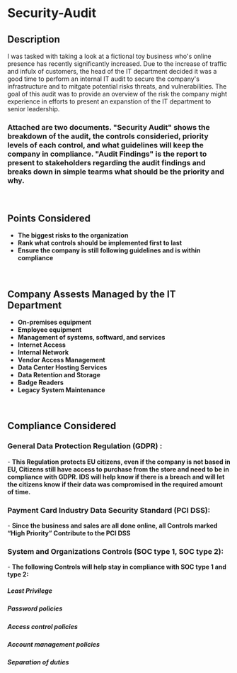 # Security-Audit


<h2>Description</h2>
I was tasked with taking a look at a fictional toy business who's online presence has recently significantly increased. Due to the increase of traffic and infulx of customers, the head of the IT department decided it was a good time to perform an internal IT audit to secure the company's infrastructure and to mitgate potential risks threats, and vulnerabilities. The goal of this audit was to provide an overview of the risk the company might experience in efforts to present an expanstion of the IT department to senior leadership. 

<h3>Attached are two documents. "Security Audit" shows the breakdown of the audit, the controls consideried, priority levels of each control, and what guidelines will keep the company in compliance. "Audit Findings" is the report to present to stakeholders regarding the audit findings and breaks down in simple tearms what should be the priority and why.</h3>
<br />

<h2>Points Considered</h2>

- <b>The biggest risks to the organization</b> 
- <b>Rank what controls should be implemented first to last</b>
- <b>Ensure the company is still following guidelines and is within compliance </b>
<br />

<h2>Company Assests Managed by the IT Department </h2>

- <b>On-premises equipment</b> 
- <b>Employee equipment</b>
- <b>Management of systems, softward, and services</b>
- <b>Internet Access</b>
- <b>Internal Network </b>
- <b>Vendor Access Management</b>
- <b>Data Center Hosting Services</b>
- <b>Data Retention and Storage</b>
- <b>Badge Readers </b>
- <b> Legacy System Maintenance </b>
<br />


<h2>Compliance Considered</h2>

<h3>General Data Protection Regulation (GDPR) :</h3>
- <b>This Regulation protects EU citizens, even if the company is not based in EU, Citizens still have access to purchase from the store and need to be in compliance with GDPR. IDS will help know if there is a breach and will let the citizens know if their data was compromised in the required amount of time. 
</b>

<h3> Payment Card Industry Data Security Standard (PCI DSS): </h3>
- <b>Since the business and sales are all done online, all Controls
marked “High Priority” Contribute to the PCI DSS
</b> 

<h3>System and Organizations Controls (SOC type 1, SOC type 2):</h3>
- <b>The following Controls will help stay in compliance with SOC type 1 and type 2:
  <h5> Least Privilege</h5>
  <h5> Password policies</h5>
  <h5> Access control policies</h5>
  <h5> Account management policies</h5>
  <h5> Separation of duties</h5>
</b> 

 
